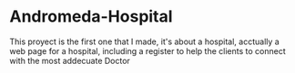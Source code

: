 # Andromeda-Hospital
This proyect is the first one that I made, it's about a hospital, acctually a web page for a hospital, including a register to help the  clients to connect with the most addecuate Doctor
